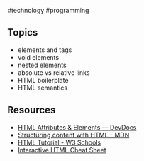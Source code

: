 #technology #programming 
## Topics
- elements and tags
- void elements
- nested elements
- absolute vs relative links
- HTML boilerplate
- HTML semantics
## Resources
- [HTML Attributes & Elements — DevDocs](https://devdocs.io/html/)
- [Structuring content with HTML - MDN](https://developer.mozilla.org/en-US/docs/Learn_web_development/Core/Structuring_content)
- [HTML Tutorial - W3 Schools](https://www.w3schools.com/html/default.asp)
- [Interactive HTML Cheat Sheet](https://htmlcheatsheet.com/)